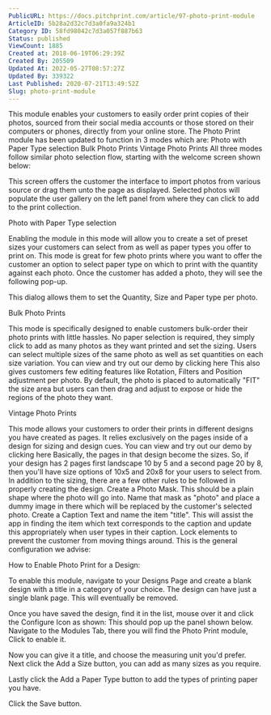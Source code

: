 ```yaml
---
PublicURL: https://docs.pitchprint.com/article/97-photo-print-module
ArticleID: 5b28a2d32c7d3a0fa9a324b1
Category ID: 58fd98042c7d3a057f887b63
Status: published
ViewCount: 1885
Created at: 2018-06-19T06:29:39Z
Created By: 205509
Updated At: 2022-05-27T08:57:27Z
Updated By: 339322
Last Published: 2020-07-21T13:49:52Z
Slug: photo-print-module
---
```



 This module enables your customers to easily order print copies of their photos, sourced from their social media accounts or those stored on their computers or phones, directly from your online store.
 The Photo Print module has been updated to function in 3 modes which are:
Photo with Paper Type selection
Bulk Photo Prints
Vintage Photo Prints
 All three modes follow similar photo selection flow, starting with the welcome screen shown below:

 This screen offers the customer the interface to import photos from various source or drag them unto the page as displayed.
 Selected photos will populate the user gallery on the left panel from where they can click to add to the print collection.

Photo with Paper Type selection

 Enabling the module in this mode will allow you to create a set of preset sizes your customers can select from as well as paper types you offer to print on.
 This mode is great for few photo prints where you want to offer the customer an option to select paper type on which to print with the quantity against each photo. Once the customer has added a photo, they will see the following pop-up.

 This dialog allows them to set the 
Quantity, Size and Paper type per photo.

Bulk Photo Prints

 This mode is specifically designed to enable customers bulk-order their photo prints with little hassles. No paper selection is required, they simply click to add as many photos as they want printed and set the sizing. Users can select multiple sizes of the same photo as well as set quantities on each size variation.
  You can view and try out our demo by 
clicking here
 This also gives customers few editing features like Rotation, Filters and Position adjustment per photo. By default, the photo is placed to automatically "FIT" the size area but users can then drag and adjust to expose or hide the regions of the photo they want.

Vintage Photo Prints

 This mode allows your customers to order their prints in different designs you have created as pages. It relies exclusively on the pages inside of a design for sizing and design cues.
  You can view and try out our demo by 
clicking here
 Basically, the pages in that design become the sizes. So, if your design has 2 pages first landscape 10 by 5 and a second page 20 by 8, then you'll have size options of 10x5 and 20x8 for your users to select from.
 In addition to the sizing, there are a few other rules to be followed in properly creating the design.
Create a Photo Mask. This should be a plain shape where the photo will go into. Name that mask as "photo" and place a dummy image in there which will be replaced by the customer's selected photo.
Create a Caption Text and name the item "title". This will assist the app in finding the item which text corresponds to the caption and update this appropriately when user types in their caption.
Lock elements to prevent the customer from moving things around. This is the general configuration we advise: 

How to Enable Photo Print for a Design:

 To enable this module, navigate to your Designs 
Page and create a blank design with a title in a category of your choice. The design can have just a single blank page. This will eventually be removed.

 Once you have saved the design, find it in the list, mouse over it and click the 
Configure Icon as shown: 
 This should pop up the panel shown below. Navigate to the 
Modules Tab, there you will find the Photo Print module, Click to enable it.

 Now you can give it a title, and choose the measuring unit you'd prefer. Next click the 
Add a Size button, you can add as many sizes as you require.

 Lastly click the 
Add a Paper Type button to add the types of printing paper you have.

 Click the 
Save button.
